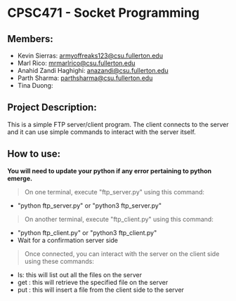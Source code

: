 # CPSC471 - Socket Programming

## Members:
* Kevin Sierras: armyoffreaks123@csu.fullerton.edu
* Marl Rico: mrmarlrico@csu.fullerton.edu
* Anahid Zandi Haghighi: anazandi@csu.fullerton.edu
* Parth Sharma: parthsharma@csu.fullerton.edu
* Tina Duong: 

## Project Description:
This is a simple FTP server/client program. The client connects to the server and it can use simple commands to interact with the server itself.

## How to use:
**You will need to update your python if any error pertaining to python emerge.**

> On one terminal, execute "ftp_server.py" using this command: 
* "python ftp_server.py" or "python3 ftp_server.py"

> On another terminal, execute "ftp_client.py" using this command:
* "python ftp_client.py" or "python3 ftp_client.py"
* Wait for a confirmation server side

> Once connected, you can interact with the server on the client side using these commands: 
* ls: this will list out all the files on the server
* get <filename> : this will retrieve the specified file on the server
* put <filename> : this will insert a file from the client side to the server
